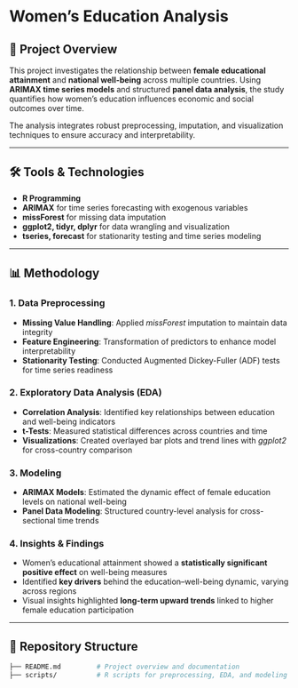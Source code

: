 # Women’s Education Analysis  

## 📌 Project Overview  
This project investigates the relationship between **female educational attainment** and **national well-being** across multiple countries. Using **ARIMAX time series models** and structured **panel data analysis**, the study quantifies how women’s education influences economic and social outcomes over time.  

The analysis integrates robust preprocessing, imputation, and visualization techniques to ensure accuracy and interpretability.  

---

## 🛠️ Tools & Technologies  
- **R Programming**  
- **ARIMAX** for time series forecasting with exogenous variables  
- **missForest** for missing data imputation  
- **ggplot2, tidyr, dplyr** for data wrangling and visualization  
- **tseries, forecast** for stationarity testing and time series modeling  

---

## 📊 Methodology  

### 1. Data Preprocessing  
- **Missing Value Handling**: Applied *missForest* imputation to maintain data integrity  
- **Feature Engineering**: Transformation of predictors to enhance model interpretability  
- **Stationarity Testing**: Conducted Augmented Dickey-Fuller (ADF) tests for time series readiness  

### 2. Exploratory Data Analysis (EDA)  
- **Correlation Analysis**: Identified key relationships between education and well-being indicators  
- **t-Tests**: Measured statistical differences across countries and time  
- **Visualizations**: Created overlayed bar plots and trend lines with *ggplot2* for cross-country comparison  

### 3. Modeling  
- **ARIMAX Models**: Estimated the dynamic effect of female education levels on national well-being  
- **Panel Data Modeling**: Structured country-level analysis for cross-sectional time trends  

### 4. Insights & Findings  
- Women’s educational attainment showed a **statistically significant positive effect** on well-being measures  
- Identified **key drivers** behind the education–well-being dynamic, varying across regions  
- Visual insights highlighted **long-term upward trends** linked to higher female education participation  

---

## 📂 Repository Structure  
```bash
├── README.md         # Project overview and documentation
├── scripts/          # R scripts for preprocessing, EDA, and modeling

